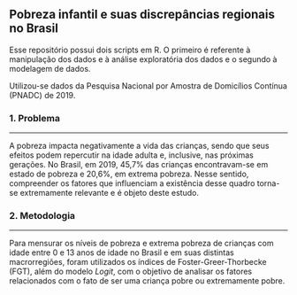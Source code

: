 ## Pobreza infantil e suas discrepâncias regionais no Brasil

Esse repositório possui dois scripts em R. O primeiro é referente à manipulação dos dados e à análise exploratória dos dados e o segundo à modelagem de dados.

Utilizou-se dados da Pesquisa Nacional por Amostra de Domicílios Contínua (PNADC) de 2019. 

### 1. Problema
<hr class="style1">

A pobreza impacta negativamente a vida das crianças, sendo que seus efeitos podem repercutir na idade adulta e, inclusive, nas próximas gerações. No Brasil, em 2019, 45,7% das crianças encontravam-se em estado de pobreza e 20,6%, em extrema pobreza. Nesse sentido, compreender os fatores que influenciam a existência desse quadro torna-se extremamente relevante e é objeto deste estudo.

### 2. Metodologia
<hr class="style1">

Para mensurar os níveis de pobreza e extrema pobreza de crianças com idade entre 0 e 13 anos de idade no Brasil e em suas distintas macrorregiões, foram utilizados os índices de Foster-Greer-Thorbecke (FGT), além do modelo *Logit*, com o objetivo de analisar os fatores relacionados com o fato de ser uma criança pobre ou extremamente pobre. 
